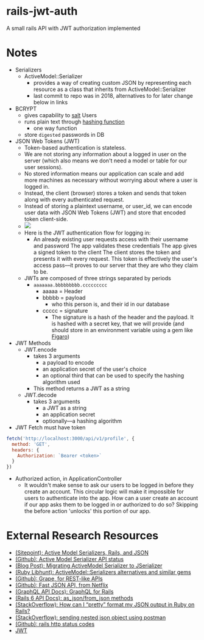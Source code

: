 # rails-jwt-auth
A small rails API with JWT authorization implemented 


# Notes
* Serializers
  * ActiveModel::Serializer
    * provides a way of creating custom JSON by representing each resource as a class that inherits from ActiveModel::Serializer
    * last commit to repo was in 2018, alternatives to for later change below in links
* BCRYPT
  * gives capability to [salt](https://en.wikipedia.org/wiki/Salt_(cryptography)) Users
  * runs plain text through [hashing function](https://en.wikipedia.org/wiki/Cryptographic_hash_function)
    * one way function
  * store `digested` passwords in DB
* JSON Web Tokens (JWT)
  * Token-based authentication is stateless.
  *  We are not storing any information about a logged in user on the server (which also means we don't need a model or table for our user sessions).
  *   No stored information means our application can scale and add more machines as necessary without worrying about where a user is logged in. 
  *   Instead, the client (browser) stores a token and sends that token along with every authenticated request.
  *   Instead of storing a plaintext username, or user_id, we can encode user data with JSON Web Tokens (JWT) and store that encoded token client-side.
  *   ![](https://camo.githubusercontent.com/27f5919605d867b1e3d534be6c500b74466ef10b/68747470733a2f2f692e737461636b2e696d6775722e636f6d2f66325a684d2e706e67)
  * Here is the JWT authentication flow for logging in:
    * An already existing user requests access with their username and password
    The app validates these credentials
    The app gives a signed token to the client
    The client stores the token and presents it with every request. This token is effectively the user's access pass––it proves to our server that they are who they claim to be.
  * JWTs are composed of three strings separated by periods
    * `aaaaaaa.bbbbbbbbb.ccccccccc`
      * aaaaa = Header
      * bbbbb = payload
        * who this person is, and their id in our database
      * ccccc = signature
        * The signature is a hash of the header and the payload. It is hashed with a secret key, that we will provide (and should store in an environment variable using a gem like [Figaro](https://github.com/laserlemon/figaro#getting-started))
* JWT Methods
  * JWT.encode
    * takes 3 arguments
      * a payload to encode
      * an application secret of the user's choice
      * an optional third that can be used to specify the hashing algorithm used
    * This method returns a JWT as a string
  * JWT.decode
    * takes 3 arguments
      * a JWT as a string
      * an application secret
      * optionally––a hashing algorithm
* JWT Fetch must have token
```js
fetch('http://localhost:3000/api/v1/profile', {
  method: 'GET',
  headers: {
    Authorization: `Bearer <token>`
  }
})
```
* Authorized action, in ApplicationController
  * It wouldn't make sense to ask our users to be logged in before they create an account. This circular logic will make it impossible for users to authenticate into the app. How can a user create an account if our app asks them to be logged in or authorized to do so? Skipping the before action 'unlocks' this portion of our app.


# External Research Resources
* [(Sitepoint): Active Model Serializers, Rails, and JSON](https://www.sitepoint.com/active-model-serializers-rails-and-json-oh-my/)
* [(Github): Active Model Serializer API status](https://github.com/rails-api/active_model_serializers#status-of-ams)
* [(Blog Post): Migrating ActiveModel Serializer to JSerializer](https://stevenyue.com/blogs/migrating-active-model-serializers-to-jserializer)
* [(Ruby Libhunt): ActiveModel::Serializers alternatives and similar gems](https://ruby.libhunt.com/active_model_serializers-alternatives)
* [(Github): Grape, for REST-like APIs](https://github.com/ruby-grape/grape)
* [(Github): Fast JSON API, from Netflix](https://github.com/Netflix/fast_jsonapi)
* [(GraphQL API Docs): GraphQL for Rails](https://graphql-ruby.org/development#setup)
* [(Rails 6 API Docs): as_json/from_json methods](https://api.rubyonrails.org/classes/ActiveModel/Serializers/JSON.html)
* [(StackOverflow): How can I “pretty” format my JSON output in Ruby on Rails?](https://stackoverflow.com/questions/86653/how-can-i-pretty-format-my-json-output-in-ruby-on-rails?noredirect=1)
* [(StackOverflow): sending nested json object using postman](https://stackoverflow.com/questions/26705782/sending-nested-json-object-using-postman#26919793)
* [(Github): rails http status codes](https://gist.github.com/mlanett/a31c340b132ddefa9cca)
* [JWT](https://jwt.io/#debugger)